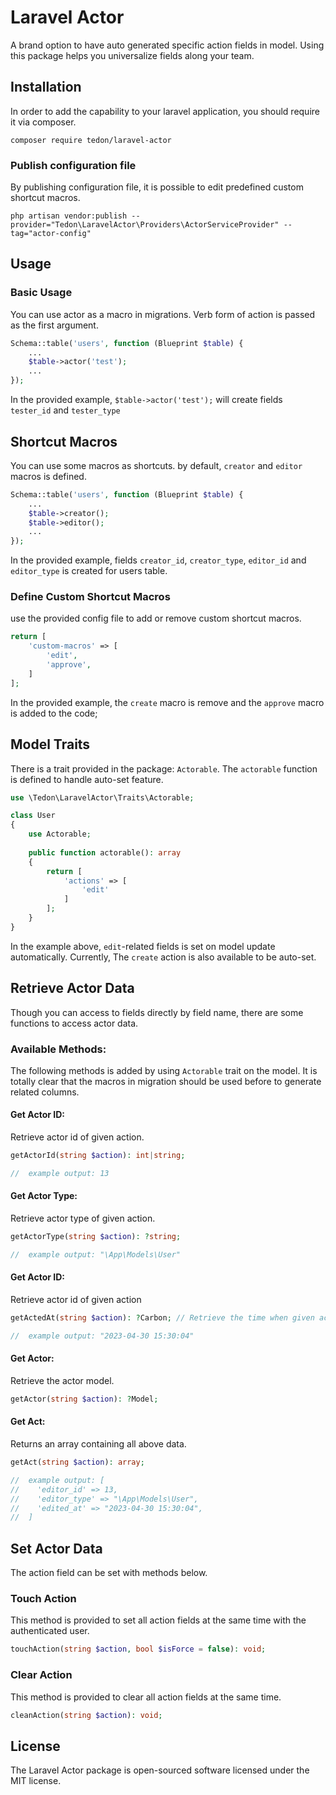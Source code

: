 # Laravel Actor

A brand option to have auto generated specific action fields in model. Using this package helps you universalize fields
along your team.

## Installation

In order to add the capability to your laravel application, you should require it via composer.

```shell
composer require tedon/laravel-actor
```

### Publish configuration file

By publishing configuration file, it is possible to edit predefined custom shortcut macros.

```shell
php artisan vendor:publish --provider="Tedon\LaravelActor\Providers\ActorServiceProvider" --tag="actor-config"
```

## Usage

### Basic Usage

You can use actor as a macro in migrations. Verb form of action is passed as the first argument.

```php
Schema::table('users', function (Blueprint $table) {
    ...
    $table->actor('test');
    ...
});
```

In the provided example, `$table->actor('test');` will create fields `tester_id` and `tester_type`

## Shortcut Macros

You can use some macros as shortcuts. by default, `creator` and `editor` macros is defined.

```php
Schema::table('users', function (Blueprint $table) {
    ...
    $table->creator();
    $table->editor();
    ...
});
```

In the provided example, fields `creator_id`, `creator_type`, `editor_id` and `editor_type` is created for users table.

### Define Custom Shortcut Macros

use the provided config file to add or remove custom shortcut macros.

```php
return [
    'custom-macros' => [
        'edit',
        'approve',
    ]
];
```

In the provided example, the `create` macro is remove and the `approve` macro is added to the code;

## Model Traits

There is a trait provided in the package: `Actorable`. The `actorable` function is defined to handle auto-set feature.

```php
use \Tedon\LaravelActor\Traits\Actorable;

class User
{
    use Actorable;
    
    public function actorable(): array
    {
        return [
            'actions' => [
                'edit'
            ]
        ];
    } 
}
```

In the example above, `edit`-related fields is set on model update automatically.
Currently, The `create` action is also available to be auto-set.

## Retrieve Actor Data

Though you can access to fields directly by field name, there are some functions to access actor data.

### Available Methods:

The following methods is added by using `Actorable` trait on the model. It is totally clear that the macros in migration
should be used before to generate related columns.

#### Get Actor ID:

Retrieve actor id of given action.

```php
getActorId(string $action): int|string;

//  example output: 13
```

#### Get Actor Type:

Retrieve actor type of given action.

```php
getActorType(string $action): ?string;

//  example output: "\App\Models\User"
```

#### Get Actor ID:

Retrieve actor id of given action

```php
getActedAt(string $action): ?Carbon; // Retrieve the time when given action is acted at.

//  example output: "2023-04-30 15:30:04"
```

#### Get Actor:

Retrieve the actor model.

```php
getActor(string $action): ?Model;
```

#### Get Act:

Returns an array containing all above data.

```php
getAct(string $action): array;

//  example output: [
//    'editor_id' => 13,
//    'editor_type' => "\App\Models\User",
//    'edited_at' => "2023-04-30 15:30:04",
//  ]

```

## Set Actor Data

The action field can be set with methods below.

### Touch Action

This method is provided to set all action fields at the same time with the authenticated user.

```php
touchAction(string $action, bool $isForce = false): void;
```

### Clear Action

This method is provided to clear all action fields at the same time.

```php
cleanAction(string $action): void;
```

## License

The Laravel Actor package is open-sourced software licensed under the MIT license.